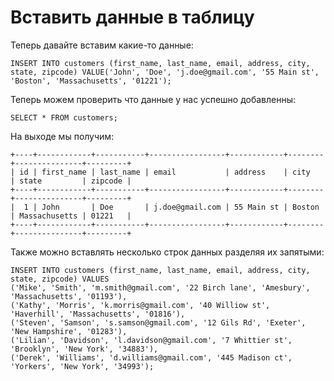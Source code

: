 # Вставить данные в таблицу

Теперь давайте вставим какие-то данные:

```
INSERT INTO customers (first_name, last_name, email, address, city, state, zipcode) VALUE('John', 'Doe', 'j.doe@gmail.com', '55 Main st', 'Boston', 'Massachusetts', '01221');
```

Теперь можем проверить что данные у нас успешно добавленны:

```
SELECT * FROM customers;
```

На выходе мы получим:

```
+----+------------+-----------+-----------------+------------+--------+---------------+---------+
| id | first_name | last_name | email           | address    | city   | state         | zipcode |
+----+------------+-----------+-----------------+------------+--------+---------------+---------+
|  1 | John       | Doe       | j.doe@gmail.com | 55 Main st | Boston | Massachusetts | 01221   |
+----+------------+-----------+-----------------+------------+--------+---------------+---------+
```

Также можно вставлять несколько строк данных разделяя их запятыми:

```
INSERT INTO customers (first_name, last_name, email, address, city, state, zipcode) VALUES
('Mike', 'Smith', 'm.smith@gmail.com', '22 Birch lane', 'Amesbury', 'Massachusetts', '01193'),
('Kathy', 'Morris', 'k.morris@gmail.com', '40 Williow st', 'Haverhill', 'Massachusetts', '01816'),
('Steven', 'Samson', 's.samson@gmail.com', '12 Gils Rd', 'Exeter', 'New Hampshire', '01283'),
('Lilian', 'Davidson', 'l.davidson@gmail.com', '7 Whittier st', 'Brooklyn', 'New York', '34883'),
('Derek', 'Williams', 'd.williams@gmail.com', '445 Madison ct', 'Yorkers', 'New York', '34993');
```